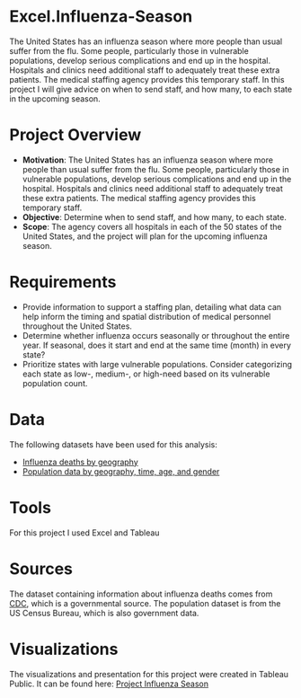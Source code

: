 # Excel.Influenza-Season
The United States has an influenza season where more people than usual suffer from the flu. Some people, particularly those in vulnerable populations, develop serious complications and end up in the hospital. Hospitals and clinics need additional staff to adequately treat these extra patients. The medical staffing agency provides this temporary staff. In this project I will give advice on when to send staff, and how many, to each state in the upcoming season. 
# Project Overview
- **Motivation**: The United States has an influenza season where more people than usual suffer from the flu. Some people, particularly those in vulnerable populations, develop serious complications and end up in the hospital. Hospitals and clinics need additional staff to
adequately treat these extra patients. The medical staffing agency provides this temporary staff.
- **Objective**: Determine when to send staff, and how many, to each state.
- **Scope**: The agency covers all hospitals in each of the 50 states of the United States, and the project will plan for the upcoming influenza season.
# Requirements
- Provide information to support a staffing plan, detailing what data can help inform the timing and spatial distribution of medical personnel throughout the United States.
- Determine whether influenza occurs seasonally or throughout the entire year. If seasonal, does it start and end at the same time (month) in every state?
- Prioritize states with large vulnerable populations. Consider categorizing each state as low-, medium-, or high-need based on its vulnerable population count.
# Data
The following datasets have been used for this analysis:
- [Influenza deaths by geography](https://coach-courses-us.s3.amazonaws.com/public/courses/da_program/CDC_Influenza_Deaths_edited.xlsx)
- [Population data by geography, time, age, and gender](https://coach-courses-us.s3.amazonaws.com/public/courses/data-immersion/A1-A2_Influenza_Project/Census_Population_transformed_202101.csv)
# Tools
For this project I used Excel and Tableau
# Sources
The dataset containing information about influenza deaths comes from [CDC](https://wonder.cdc.gov/ucd-icd10.html), which is a governmental source.
The population dataset is from the US Census Bureau, which is also government data.
# Visualizations
The visualizations and presentation for this project were created in Tableau Public. It can be found here: [Project Influenza Season](https://public.tableau.com/app/profile/simone.van.der.graaf/viz/ProjectInfluenzaSeason-CareerFoundry/InfluenzaAnalysis)  
